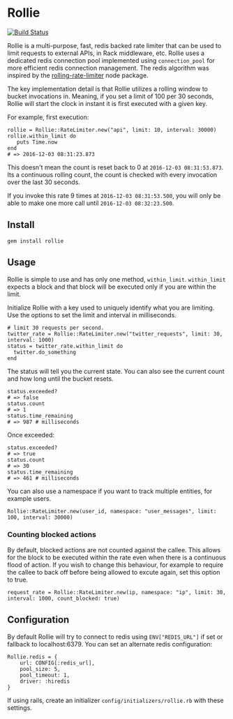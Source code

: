 # Rollie

[![Build Status](https://travis-ci.org/ParentSquare/rollie.svg?branch=master)](https://travis-ci.org/ParentSquare/rollie)

Rollie is a multi-purpose, fast, redis backed rate limiter that can be used to limit requests to external APIs, in Rack
middleware, etc. Rollie uses a dedicated redis connection pool implemented using `connection_pool` for more efficient
redis connection management. The redis algorithm was inspired by the
[rolling-rate-limiter](https://www.npmjs.com/package/rolling-rate-limiter) node package.

The key implementation detail is that Rollie utilizes a rolling window to bucket invocations in. Meaning, if you set
a limit of 100 per 30 seconds, Rollie will start the clock in instant it is first executed with a given key.

For example, first execution:
```
rollie = Rollie::RateLimiter.new("api", limit: 10, interval: 30000)
rollie.within_limit do
   puts Time.now
end
# => 2016-12-03 08:31:23.873
```

This doesn't mean the count is reset back to 0 at `2016-12-03 08:31:53.873`. Its a continuous rolling count, the count
is checked with every invocation over the last 30 seconds.
 
If you invoke this rate 9 times at `2016-12-03 08:31:53.500`, you will only be able to make one more call until `2016-12-03 08:32:23.500`. 

## Install

```
gem install rollie
```

## Usage

Rollie is simple to use and has only one method, `within_limit`. `within_limit` expects a block and that block will be
executed only if you are within the limit.

Initialize Rollie with a key used to uniquely identify what you are limiting. Use the options to set the limit and
interval in milliseconds.
```
# limit 30 requests per second.
twitter_rate = Rollie::RateLimiter.new("twitter_requests", limit: 30, interval: 1000)
status = twitter_rate.within_limit do
  twitter.do_something
end
```

The status will tell you the current state. You can also see the current count and how long until the bucket resets.
```
status.exceeded?
# => false
status.count
# => 1
status.time_remaining
# => 987 # milliseconds
```

Once exceeded:
```
status.exceeded?
# => true
status.count
# => 30
status.time_remaining
# => 461 # milliseconds
```  

You can also use a namespace if you want to track multiple entities, for example users.
```
Rollie::RateLimiter.new(user_id, namespace: "user_messages", limit: 100, interval: 30000)
```

### Counting blocked actions

By default, blocked actions are not counted against the callee. This allows for the block to be executed within the
rate even when there is a continuous flood of action. If you wish to change this behaviour, for example to require the callee to back off before being allowed to excute again, set this option to true.

```
request_rate = Rollie::RateLimiter.new(ip, namespace: "ip", limit: 30, interval: 1000, count_blocked: true)
```

## Configuration

By default Rollie will try to connect to redis using `ENV["REDIS_URL"]` if set or fallback to localhost:6379. You can
set an alternate redis configuration:
```
Rollie.redis = {
    url: CONFIG[:redis_url],
    pool_size: 5,
    pool_timeout: 1,
    driver: :hiredis
}
```

If using rails, create an initializer `config/initializers/rollie.rb` with these settings.
